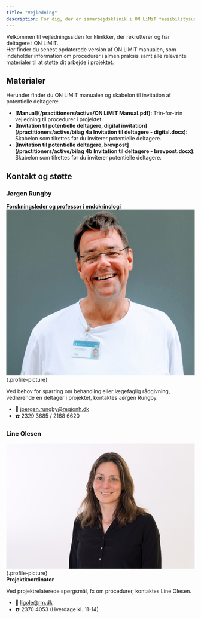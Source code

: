 ```yaml
---
title: "Vejledning"
description: For dig, der er samarbejdsklinik i ON LiMiT feasibilitysudiet
---
```


Velkommen til vejledningssiden for klinikker, der rekrutterer og har deltagere i ON LiMiT.  
Her finder du senest opdaterede version af ON LiMiT manualen, som indeholder information om procedurer i almen praksis samt alle relevante materialer til at støtte dit arbejde i projektet.


## Materialer

Herunder finder du ON LiMiT manualen og skabelon til invitation af potentielle deltagere:

- **[Manual](/practitioners/active/ON LiMiT Manual.pdf)**: Trin-for-trin vejledning til procedurer i projektet.
- **[Invitation til potentielle deltagere, digital invitation](/practitioners/active/bilag 4a Invitation til deltagere - digital.docx)**: Skabelon som tilrettes før du inviterer potentielle deltagere.
- **[Invitation til potentielle deltagere, brevpost](/practitioners/active/bilag 4b Invitation til deltagere - brevpost.docx)**: Skabelon som tilrettes før du inviterer potentielle deltagere.

## Kontakt og støtte


### Jørgen Rungby  

**Forskningsleder og professor i endokrinologi**  
![Jørgen Rungby](/images/Joergen.png){.profile-picture}   

Ved behov for sparring om behandling eller lægefaglig rådgivning, vedrørende en deltager i projektet, kontaktes Jørgen Rungby.

- 📧 [joergen.rungby@regionh.dk](mailto:joergen.rungby@regionh.dk)  
- ☎️ 2329 3685 / 2168 6620

### Line Olesen

![Line Olesen](/images/Line.png){.profile-picture}\
**Projektkoordinator**  

Ved projektrelaterede spørgsmål, fx om procedurer, kontaktes Line Olesen.

- 📧 [ligole@rm.dk](mailto:ligole@rm.dk)  
- ☎️ 2370 4053 (Hverdage kl. 11-14)
